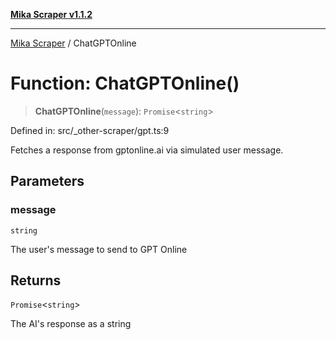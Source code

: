 [**Mika Scraper v1.1.2**](../README.md)

***

[Mika Scraper](../README.md) / ChatGPTOnline

# Function: ChatGPTOnline()

> **ChatGPTOnline**(`message`): `Promise`\<`string`\>

Defined in: src/\_other-scraper/gpt.ts:9

Fetches a response from gptonline.ai via simulated user message.

## Parameters

### message

`string`

The user's message to send to GPT Online

## Returns

`Promise`\<`string`\>

The AI's response as a string
